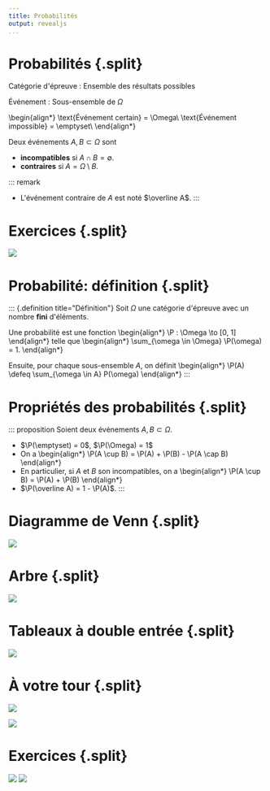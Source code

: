 ```yaml
---
title: Probabilités
output: revealjs
...
```


# Probabilités {.split}

Catégorie d'épreuve
:   Ensemble des résultats possibles

Événement
:   Sous-ensemble de $\Omega$

\begin{align*}
\text{Événement certain} = \Omega\\
\text{Événement impossible} = \emptyset\\
\end{align*}

Deux événements $A, B \subset \Omega$ sont

- **incompatibles** si $A \cap B = \emptyset$.
- **contraires** si $A = \Omega \setminus B$.

::: remark
- L'événement contraire de $A$ est noté $\overline A$.
:::

# Exercices {.split}

![](/static/images/1679902658.png)


# Probabilité: définition {.split}

::: {.definition title="Définition"}
Soit $\Omega$ une catégorie d'épreuve avec un nombre **fini** d'éléments.

Une probabilité est une fonction
\begin{align*}
\P : \Omega \to [0, 1]
\end{align*}
telle que
\begin{align*}
\sum_{\omega \in \Omega} \P(\omega) = 1.
\end{align*}

Ensuite, pour chaque sous-ensemble $A$, on définit
\begin{align*}
\P(A) \defeq \sum_{\omega \in A} P(\omega)
\end{align*}
:::

# Propriétés des probabilités {.split}

::: proposition
Soient deux événements $A, B \subset \Omega$.

- $\P(\emptyset) = 0$, $\P(\Omega) = 1$
- On a
\begin{align*}
\P(A \cup B) = \P(A) + \P(B) - \P(A \cap B)
\end{align*}
- En particulier, si $A$ et $B$ son incompatibles, on a
\begin{align*}
\P(A \cup B) = \P(A) + \P(B)
\end{align*}
- $\P(\overline A) = 1 - \P(A)$.
:::

# Diagramme de Venn {.split}

![](/static/images/1679902841.png)

# Arbre {.split}

![](/static/images/1679902919.png)

# Tableaux à double entrée {.split}

![](/static/images/1679902809.png)

# À votre tour {.split}

![](/static/images/1679902963.png)

![](/static/images/1679902996.png)

# Exercices {.split}

![](/static/images/1679903030.png)
![](/static/images/1679903069.png)

